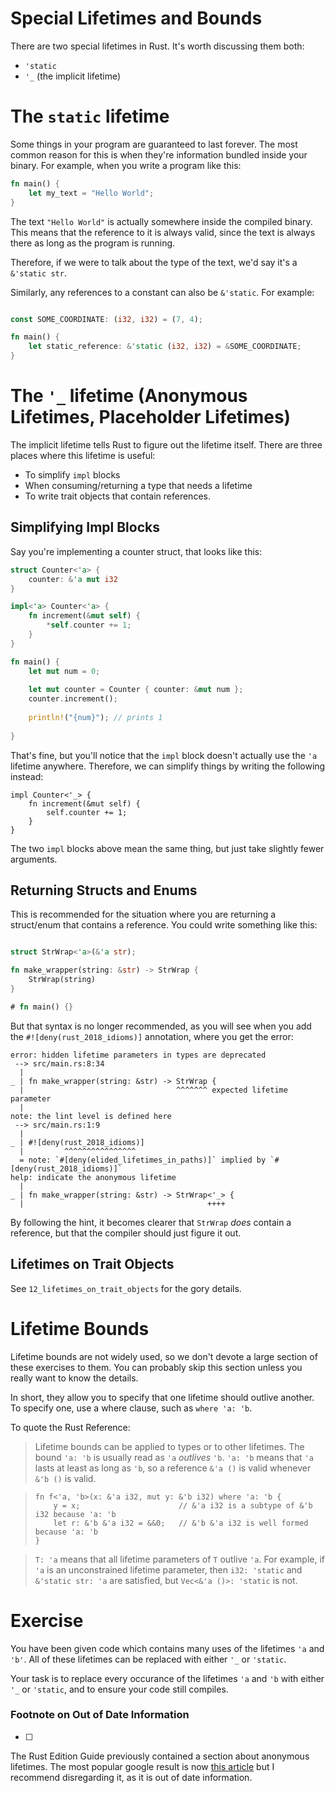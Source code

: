 # Special Lifetimes and Bounds

There are two special lifetimes in Rust. It's worth discussing them both:

 - `'static`
 - `'_` (the implicit lifetime)

# The `static` lifetime

Some things in your program are guaranteed to last forever. The most common reason for this
is when they're information bundled inside your binary. For example, when you write
a program like this:

``` rust
fn main() {
    let my_text = "Hello World";
}
```

The text `"Hello World"` is actually somewhere inside the compiled binary. This means that
the reference to it is always valid, since the text is always there as long as the program
is running.

Therefore, if we were to talk about the type of the text, we'd say it's a `&'static str`.

Similarly, any references to a constant can also be `&'static`. For example:

``` rust

const SOME_COORDINATE: (i32, i32) = (7, 4);

fn main() {
    let static_reference: &'static (i32, i32) = &SOME_COORDINATE;
}
```

# The `'_` lifetime (Anonymous Lifetimes, Placeholder Lifetimes)

The implicit lifetime tells Rust to figure out the lifetime
itself. There are three places where this lifetime is useful:

 - To simplify `impl` blocks
 - When consuming/returning a type that needs a lifetime
 - To write trait objects that contain references.

## Simplifying Impl Blocks

Say you're implementing a counter struct, that looks like this:

``` rust
struct Counter<'a> {
    counter: &'a mut i32
}

impl<'a> Counter<'a> {
    fn increment(&mut self) {
        *self.counter += 1;
    }
}

fn main() {
    let mut num = 0;
    
    let mut counter = Counter { counter: &mut num };
    counter.increment();
    
    println!("{num}"); // prints 1
    
}
```

That's fine, but you'll notice that the `impl` block doesn't actually use the `'a` lifetime anywhere.
Therefore, we can simplify things by writing the following instead:

``` rust,ignore
impl Counter<'_> {
    fn increment(&mut self) {
        self.counter += 1;
    }
}
```

The two `impl` blocks above mean the same thing, but just take slightly fewer arguments.

## Returning Structs and Enums

This is recommended for the situation where you are returning a
struct/enum that contains a reference. You could write something like this:

``` rust

struct StrWrap<'a>(&'a str);

fn make_wrapper(string: &str) -> StrWrap {
    StrWrap(string)
}

# fn main() {}
```

But that syntax is no longer recommended, as you will see when you add the
`#![deny(rust_2018_idioms)]` annotation, where you get the error:

```text
error: hidden lifetime parameters in types are deprecated
 --> src/main.rs:8:34
  |
_ | fn make_wrapper(string: &str) -> StrWrap {
  |                                  ^^^^^^^ expected lifetime parameter
  |
note: the lint level is defined here
 --> src/main.rs:1:9
  |
_ | #![deny(rust_2018_idioms)]
  |         ^^^^^^^^^^^^^^^^
  = note: `#[deny(elided_lifetimes_in_paths)]` implied by `#[deny(rust_2018_idioms)]`
help: indicate the anonymous lifetime
  |
_ | fn make_wrapper(string: &str) -> StrWrap<'_> {
  |                                         ++++
```

By following the hint, it becomes clearer that `StrWrap` *does* contain a reference,
but that the compiler should just figure it out.

## Lifetimes on Trait Objects

See `12_lifetimes_on_trait_objects` for the gory details.

# Lifetime Bounds

Lifetime bounds are not widely used, so we don't devote a large section of these exercises to them.
You can probably skip this section unless you really want to know the details.

In short, they allow you to specify that one lifetime should outlive another. To specify one, use a where clause, such as 
`where 'a: 'b`.

To quote the Rust Reference: 

> Lifetime bounds can be applied to types or to other lifetimes.
> The bound `'a: 'b` is usually read as `'a` *outlives* `'b`.
> `'a: 'b` means that `'a` lasts at least as long as `'b`, so a reference `&'a ()` is valid whenever `&'b ()` is valid.

> ```rust,ignore
> fn f<'a, 'b>(x: &'a i32, mut y: &'b i32) where 'a: 'b {
>     y = x;                      // &'a i32 is a subtype of &'b i32 because 'a: 'b
>     let r: &'b &'a i32 = &&0;   // &'b &'a i32 is well formed because 'a: 'b
> }
> ```

> `T: 'a` means that all lifetime parameters of `T` outlive `'a`.
> For example, if `'a` is an unconstrained lifetime parameter, then `i32: 'static` and `&'static str: 'a` are satisfied, but `Vec<&'a ()>: 'static` is not.


# Exercise

You have been given code which contains many uses of the lifetimes `'a` and `'b'`.
All of these lifetimes can be replaced with either `'_` or `'static`.

Your task is to replace every occurance of the lifetimes `'a` and `'b` with either
`'_` or `'static`, and to ensure your code still compiles.

### Footnote on Out of Date Information
  * [ ] 
The Rust Edition Guide previously contained a section
about anonymous lifetimes. The most popular google result
is now [this article](https://yegeun542.github.io/rust-edition-guide-ko/rust-2018/ownership-and-lifetimes/the-anonymous-lifetime.html) but I recommend disregarding it, as it is out of date information.
